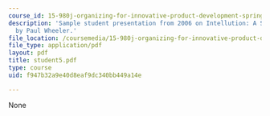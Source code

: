 ```yaml
---
course_id: 15-980j-organizing-for-innovative-product-development-spring-2007
description: 'Sample student presentation from 2006 on Intellution: A Study In Innovation,
  by Paul Wheeler.'
file_location: /coursemedia/15-980j-organizing-for-innovative-product-development-spring-2007/f947b32a9e40d8eaf9dc340bb449a14e_student5.pdf
file_type: application/pdf
layout: pdf
title: student5.pdf
type: course
uid: f947b32a9e40d8eaf9dc340bb449a14e

---
```

None